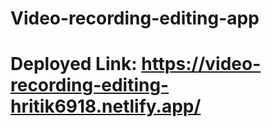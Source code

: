 # Video-recording-editing-app

# Deployed Link: https://video-recording-editing-hritik6918.netlify.app/
